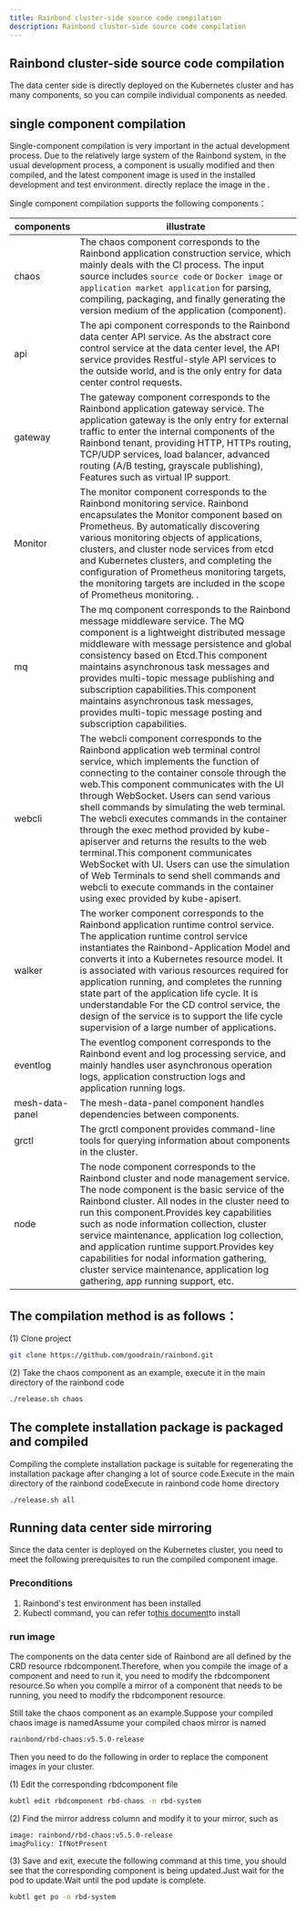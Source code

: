 ```yaml
---
title: Rainbond cluster-side source code compilation
description: Rainbond cluster-side source code compilation
---
```


## Rainbond cluster-side source code compilation

The data center side is directly deployed on the Kubernetes cluster and has many components, so you can compile individual components as needed.

## single component compilation

Single-component compilation is very important in the actual development process. Due to the relatively large system of the Rainbond system, in the usual development process, a component is usually modified and then compiled, and the latest component image is used in the installed development and test environment. directly replace the image in the .

Single component compilation supports the following components：

| components      | illustrate                                                                                                                                                                                                                                                                                                                                                                                                                                                                                                                                                                                                                                                                                                                                                             |
| --------------- | ---------------------------------------------------------------------------------------------------------------------------------------------------------------------------------------------------------------------------------------------------------------------------------------------------------------------------------------------------------------------------------------------------------------------------------------------------------------------------------------------------------------------------------------------------------------------------------------------------------------------------------------------------------------------------------------------------------------------------------------------------------------------- |
| chaos           | The chaos component corresponds to the Rainbond application construction service, which mainly deals with the CI process. The input source includes `source code` or `Docker image` or `application market application` for parsing, compiling, packaging, and finally generating the version medium of the application (component).                                                                                                                                                                                                                                                                                                                                                                                |
| api             | The api component corresponds to the Rainbond data center API service. As the abstract core control service at the data center level, the API service provides Restful-style API services to the outside world, and is the only entry for data center control requests.                                                                                                                                                                                                                                                                                                                                                                                                                                                                |
| gateway         | The gateway component corresponds to the Rainbond application gateway service. The application gateway is the only entry for external traffic to enter the internal components of the Rainbond tenant, providing HTTP, HTTPs routing, TCP/UDP services, load balancer, advanced routing (A/B testing, grayscale publishing), Features such as virtual IP support.                                                                                                                                                                                                                                                                                                                                                   |
| Monitor         | The monitor component corresponds to the Rainbond monitoring service. Rainbond encapsulates the Monitor component based on Prometheus. By automatically discovering various monitoring objects of applications, clusters, and cluster node services from etcd and Kubernetes clusters, and completing the configuration of Prometheus monitoring targets, the monitoring targets are included in the scope of Prometheus monitoring. .                                                                                                                                                                                                                                                                 |
| mq              | The mq component corresponds to the Rainbond message middleware service. The MQ component is a lightweight distributed message middleware with message persistence and global consistency based on Etcd.This component maintains asynchronous task messages and provides multi-topic message publishing and subscription capabilities.This component maintains asynchronous task messages, provides multi-topic message posting and subscription capabilities.                                                                                                                                                                                                                                         |
| webcli          | The webcli component corresponds to the Rainbond application web terminal control service, which implements the function of connecting to the container console through the web.This component communicates with the UI through WebSocket. Users can send various shell commands by simulating the web terminal. The webcli executes commands in the container through the exec method provided by kube-apiserver and returns the results to the web terminal.This component communicates WebSocket with UI. Users can use the simulation of Web Terminals to send shell commands and webcli to execute commands in the container using exec provided by kube-apisert. |
| walker          | The worker component corresponds to the Rainbond application runtime control service. The application runtime control service instantiates the Rainbond-Application Model and converts it into a Kubernetes resource model. It is associated with various resources required for application running, and completes the running state part of the application life cycle. It is understandable For the CD control service, the design of the service is to support the life cycle supervision of a large number of applications.                                                                                                                                                                       |
| eventlog        | The eventlog component corresponds to the Rainbond event and log processing service, and mainly handles user asynchronous operation logs, application construction logs and application running logs.                                                                                                                                                                                                                                                                                                                                                                                                                                                                                                                                                  |
| mesh-data-panel | The mesh-data-panel component handles dependencies between components.                                                                                                                                                                                                                                                                                                                                                                                                                                                                                                                                                                                                                                                                                 |
| grctl           | The grctl component provides command-line tools for querying information about components in the cluster.                                                                                                                                                                                                                                                                                                                                                                                                                                                                                                                                                                                                                                              |
| node            | The node component corresponds to the Rainbond cluster and node management service. The node component is the basic service of the Rainbond cluster. All nodes in the cluster need to run this component.Provides key capabilities such as node information collection, cluster service maintenance, application log collection, and application runtime support.Provides key capabilities for nodal information gathering, cluster service maintenance, application log gathering, app running support, etc.                                                                                                                                                                          |

## The compilation method is as follows：

(1) Clone project

```bash
git clone https://github.com/goodrain/rainbond.git
```

(2) Take the chaos component as an example, execute it in the main directory of the rainbond code

```bash
./release.sh chaos
```

## The complete installation package is packaged and compiled

Compiling the complete installation package is suitable for regenerating the installation package after changing a lot of source code.Execute in the main directory of the rainbond codeExecute in rainbond code home directory

```
./release.sh all
```

## Running data center side mirroring

Since the data center is deployed on the Kubernetes cluster, you need to meet the following prerequisites to run the compiled component image.

### Preconditions

1. Rainbond's test environment has been installed
2. Kubectl command, you can refer to[this document](/docs/ops-guide/tools/#kubectl)to install

### run image

The components on the data center side of Rainbond are all defined by the CRD resource rbdcomponent.Therefore, when you compile the image of a component and need to run it, you need to modify the rbdcomponent resource.So when you compile a mirror of a component that needs to be running, you need to modify the rbdcomponent resource.

Still take the chaos component as an example.Suppose your compiled chaos image is namedAssume your compiled chaos mirror is named

```Bash
rainbond/rbd-chaos:v5.5.0-release
```

Then you need to do the following in order to replace the component images in your cluster.

(1) Edit the corresponding rbdcomponent file

```Bash
kubtl edit rbdcomponent rbd-chaos -n rbd-system
```

(2) Find the mirror address column and modify it to your mirror, such as

```Bash
image: rainbond/rbd-chaos:v5.5.0-release
imagPolicy: IfNotPresent
```

(3) Save and exit, execute the following command at this time, you should see that the corresponding component is being updated.Just wait for the pod to update.Wait until the pod update is complete.

```Bash
kubtl get po -n rbd-system
```
